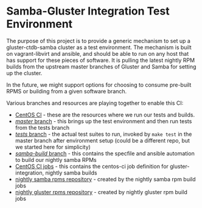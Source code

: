 # Samba-Gluster Integration Test Environment

The purpose of this project is to provide a generic mechanism to set up a
gluster-ctdb-samba cluster as a test environment. The mechanism is built on
vagrant-libvirt and ansible, and should be able to run on any host that has
support for these pieces of software. It is pulling the latest nightly RPM
builds from the upstream master branches of Gluster and Samba for setting
up the cluster.

In the future, we might support options for choosing to consume pre-built RPMS
or building from a given software branch.

Various branches and resources are playing together to enable this CI:

- [CentOS CI](https://jenkins-samba.apps.ocp.ci.centos.org/) - these are the resources where we run our tests and builds.
- [_master_ branch](https://github.com/gluster/samba-integration/) - this brings up the test environment and then run tests from the tests branch
- [_tests_ branch](https://github.com/gluster/samba-integration/tree/tests) - the actual test suites to run, invoked by `make test` in the master branch after environment setup (could be a different repo, but we started here for simplicity)
- [_samba-build_ branch](https://github.com/gluster/samba-integration/tree/samba-build) - this contains the specfile and ansible automation to build our nightly samba RPMs
- [CentOS CI jobs](https://github.com/anoopcs9/samba-centosci) - this contains the centos-ci job definition for gluster-integration, nightly samba builds
- [nightly samba rpms repository](http://artifacts.ci.centos.org/samba/pkgs/) - created by the nightly samba rpm build jobs
- [nightly gluster rpms repository](http://artifacts.ci.centos.org/gluster/nightly/) - created by nightly gluster rpm build jobs
